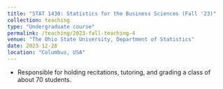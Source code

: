 ```yaml
---
title: "STAT 1430: Statistics for the Business Sciences (Fall '23)"
collection: teaching
type: "Undergraduate course"
permalink: /teaching/2023-fall-teaching-4
venue: "The Ohio State University, Department of Statistics"
date: 2023-12-28
location: "Columbus, USA"
---
```


<!--This is a description of a teaching experience. You can use markdown like any other post.-->

- Responsible for holding recitations, tutoring, and grading a class of about 70 students.
